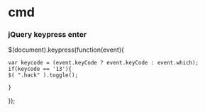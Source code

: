 # cmd

### jQuery keypress enter
$(document).keypress(function(event){

	var keycode = (event.keyCode ? event.keyCode : event.which);
	if(keycode == '13'){
    $( ".hack" ).toggle();

	}

});
